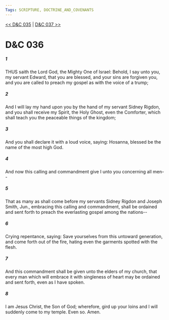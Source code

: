 ```yaml
---
Tags: SCRIPTURE, DOCTRINE_AND_COVENANTS
---
```


[<< D&C 035](DOCTRINE_AND_COVENANTS/D&C_035.md) | [D&C 037 >>](DOCTRINE_AND_COVENANTS/D&C_037.md)

# D&C 036

##### 1

THUS saith the Lord God, the Mighty One of Israel: Behold, I say unto you, my servant Edward, that you are blessed, and your sins are forgiven you, and you are called to preach my gospel as with the voice of a trump;

##### 2

And I will lay my hand upon you by the hand of my servant Sidney Rigdon, and you shall receive my Spirit, the Holy Ghost, even the Comforter, which shall teach you the peaceable things of the kingdom;

##### 3

And you shall declare it with a loud voice, saying: Hosanna, blessed be the name of the most high God.

##### 4

And now this calling and commandment give I unto you concerning all men--

##### 5

That as many as shall come before my servants Sidney Rigdon and Joseph Smith, Jun., embracing this calling and commandment, shall be ordained and sent forth to preach the everlasting gospel among the nations--

##### 6

Crying repentance, saying: Save yourselves from this untoward generation, and come forth out of the fire, hating even the garments spotted with the flesh.

##### 7

And this commandment shall be given unto the elders of my church, that every man which will embrace it with singleness of heart may be ordained and sent forth, even as I have spoken.

##### 8

I am Jesus Christ, the Son of God; wherefore, gird up your loins and I will suddenly come to my temple. Even so. Amen.
